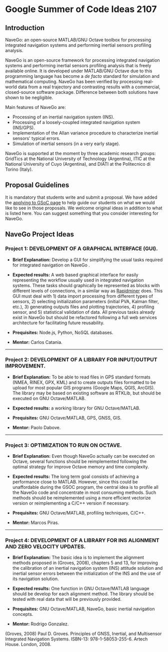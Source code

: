 # Google Summer of Code Ideas 2107

## Introduction

NaveGo: an open-source MATLAB/GNU Octave toolbox for processing integrated navigation systems and performing inertial sensors profiling analysis.

NaveGo is an open-source framework for processing integrated navigation systems and performing inertial sensors profiling analysis that is freely available online. It is developed under MATLAB/GNU Octave due to this programming language has become a *de facto* standard for simulation and mathematical computing. NaveGo has been verified by processing real-world data from a real trajectory and contrasting results with a commercial, closed-source software package. Difference between both solutions have shown to be negligible. 

Main features of NaveGo are:

* Processing of an inertial navigation system (INS).
* Processing of a loosely-coupled integrated navigation system (INS/GPS).
* Implementation of the Allan variance procedure to characterize inertial sensors' typical errors.
* Simulation of inertial sensors (in a very early stage).

NaveGo is supported at the moment by three academic research groups: GridTics at the National University of Technology (Argentina), ITIC at the National University of Cuyo (Argentina), and DIATI at the Politecnico di Torino (Italy). 


## Proposal Guidelines

It is mandatory that students write and submit a proposal. We have added the [applying to GSoC page] to help guide our students on what we would like to see in those proposals. We welcome original ideas in addition to what is listed here. You can suggest something that you consider interesting for NaveGo.

## NaveGo Project Ideas

### Project 1: DEVELOPMENT OF A GRAPHICAL INTERFACE (GUI).

* **Brief Explanation:** Develop a GUI for simplifying the usual tasks required for integrated navigation on NaveGo .

* **Expected results:** A web based graphical interface for easily representing the workflow usually used in integrated navigation systems. These tasks should graphically be represented as blocks with different levels of connections, in a similar way as [Rapidminer] does. This GUI must deal with 1) data import processing from different types of sensors, 2) selecting initialization parameters (initial PVA, Kalman filter, etc.), 3) generating outputs files and plotting trajectories, 4) profiling sensor, and 5) statistical validation of data. All previous tasks already exist in NaveGo but should be refactored following a full web services architecture for facilitating future reusability. 

* **Prequisites:** Node.js, Python, NoSQL databases.

* **Mentor:**  Carlos Catania.


--------

### Project 2: DEVELOPMENT OF A LIBRARY FOR INPUT/OUTPUT IMPROVEMENT.

* **Brief Explanation:** To be able to read files in GPS standard formats (NMEA, RINEX, GPX, KML) and to create outputs files formatted to be upload for most popular GIS programs (Google Maps, QGIS, ArcGIS). The library may be based on existing software as RTKLib, but should be executed on GNU Octave/MATLAB.

* **Expected results:** a working library for GNU Octave/MATLAB. 

* **Prequisites:** GNU Octave/MATLAB, GPS, GNSS, GIS.

* **Mentor:** Paolo Dabove.


--------

### Project 3: OPTIMIZATION TO RUN ON OCTAVE.

* **Brief Explanation:** Even though NaveGo actually can be executed on Octave, several functions should be reimplemented following the optimal strategy for  improve Octave memory and time complexity. 

* **Expected results:** The long term goal consists of achieving a performance close to MATLAB. However, since this could be unaffordable during the GSOC program, the central idea is to profile all the NaveGo code and concentrate in most consuming methods. Such methods should be reimplemented using a more efficient vectorize version or reimplementing a C/C++ version if necessary.

* **Prequisites:** GNU Octave/MATLAB, profiling techniques, C/C++.

* **Mentor:**  Marcos Piras.

--------

### Project 4: DEVELOPMENT OF A LIBRARY FOR INS ALIGNMENT AND ZERO VELOCITY UPDATES.

* **Brief Explanation:** The basic idea is to implement the alignment methods proposed in (Groves, 2008), chapters 5 and 13, for improving the calibration of an inertial navigation system (INS) attitude solution and inertial sensor errors between the initialization of the INS and the use of its navigation solution.

* **Expected results:** One function in GNU Octave/MATLAB language should be develop for each alignment method. The library should be tested with real data that will be previously provided.

* **Prequisites:** GNU Octave/MATLAB, NaveGo, basic inertial navigation concepts.

* **Mentor:**  Rodrigo Gonzalez.


(Groves, 2008) Paul D. Groves. Principles of GNSS, Inertial, and Multisensor Integrated Navigation Systems. ISBN-13: 978-1-58053-255-6. Artech House. London, 2008.

[applying to GSoC page]:https://github.com/rodralez/NaveGo/blob/master/GSoC-2017_how-to-apply.md "Applying to GSoC"

[Rapidminer]:https://rapidminer.com/ "Rapidminer"

